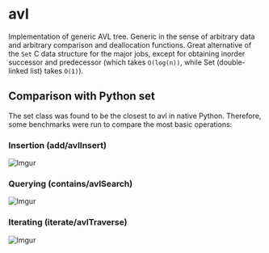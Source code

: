 # avl

Implementation of generic AVL tree. Generic in the sense of arbitrary data and arbitrary comparison and deallocation functions. Great alternative of the `Set` C data structure for the major jobs, except for obtaining inorder successor and predecessor (which takes `O(log(n))`, while Set (double-linked list) takes `O(1)`).

## Comparison with Python set

The set class was found to be the closest to avl in native Python. Therefore, some benchmarks were run to compare the most basic operations:

### Insertion (add/avlInsert)

![Imgur](https://i.imgur.com/jjolBLi.png)

### Querying (contains/avlSearch)

![Imgur](https://i.imgur.com/ZA4egZS.png)

### Iterating (iterate/avlTraverse)

![Imgur](https://i.imgur.com/m1KrbdQ.png)
